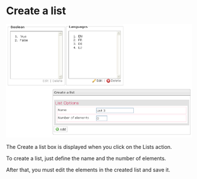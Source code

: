 <!--
parent:
    title: Manage_Test_Takers
author:
    - 'Jérôme Bogaerts'
created_at: '2012-04-12 18:13:51'
updated_at: '2013-03-13 13:42:55'
tags:
    - 'Manage Test Takers'
-->

Create a list
=============

![](../resources/testtakers-list.png)

The Create a list box is displayed when you click on the Lists action.

To create a list, just define the name and the number of elements.

After that, you must edit the elements in the created list and save it.


